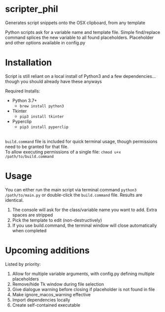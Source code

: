 # scripter_phil
Generates script snippets onto the OSX clipboard, from any template

Python scripts ask for a variable name and template file. Simple find/replace command splices the new variable to all found placeholders. Placeholder and other options available in config.py

# Installation
Script is still reliant on a local install of Python3 and a few dependencies... though you should already have these anyways

Required Installs:
 - Python 3.7+
    - `brew install python3`
 - Tkinter
    - `pip3 install tkinter`
 - Pyperclip
    - `pip3 install pyperclip` <br> <br>
 
 <p><code>build.command</code> file is included for quick terminal usage, though permissions need to be granted for that file. <br>
To allow executing permissions of a single file: <code>chmod u+x /path/to/build.command</code> </p>

# Usage
You can either run the main script via terminal command `python3 /path/to/main.py` or double-click the `build.command` file. Results are identical.

1. The console will ask for the class/variable name you want to add. Extra spaces are stripped <br>
2. Pick the template to edit (non-destructively)<br>
3. If you use build.command, the terminal window will close automatically when completed<br>

# Upcoming additions
Listed by priority:
1. Allow for multiple variable arguments, with config.py defining multiple placeholders
2. Remove/hide Tk window during file selection
3. Give dialogue warning before closing if placeholder is not found in file
3. Make ignore_macos_warning effective
4. Import dependencies locally
4. Create self-contained executable